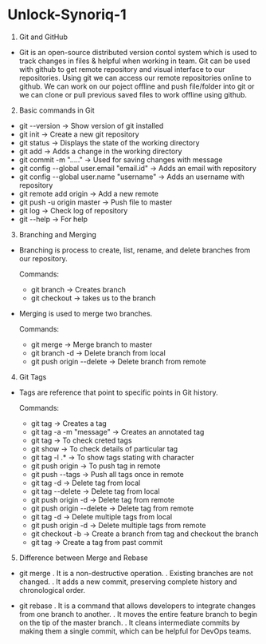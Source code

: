 # Unlock-Synoriq-1
1. Git and GitHub
-  Git is an open-source distributed version contol system which is used to track changes in files & helpful when working in team. Git can be used with github to get remote repository 
   and visual interface to our repositories. Using git we can access our remote repositories online to github. We can work on our poject offline and push file/folder into git or we can clone 
   or pull previous saved files to work offline using github.

2. Basic commands in Git
-  	git --version							  			     -> Show version of git installed
-   git init 								  			     -> Create a new git repository
-   git status 								  			     -> Displays the state of the working directory
-   git add 												 -> Adds a change in the working directory
-   git commit -m "....." 					  			     -> Used for saving changes with message
-   git config --global user.email "email.id" 			 	 -> Adds an email with repository
-   git config --global user.name "username"  			 	 -> Adds an username with repository
-   git remote add origin <link of repository>			 	 ->  Add a new remote
-   git push -u origin master 				  			     -> Push file to master
-   git log 												 -> Check log of repository
-   git --help 								  			     -> For help

3. Branching and Merging
-  Branching is process to create, list, rename, and delete branches from our repository.
  
   Commands:
	-  git branch <branch name> 				       		 -> Creates branch 
	-  git checkout <branch name> 				       		 -> takes us to the branch

-  Merging is used to merge two branches. 
  
   Commands:
	-  git merge <branch name> 					    		 -> Merge branch to master
	-  git branch -d <branch name> 				    		 -> Delete branch from local
	-  git push origin --delete <branch name> 	    		 -> Delete branch from remote

4. Git Tags
-  Tags are reference that point to specific points in Git history.
   
   Commands:
	-   git tag <tag name> 						     		-> Creates a tag
	-   git tag -a <tag name> -m "message" 		     		-> Creates an annotated tag
	-   git tag 									        -> To check creted tags
	-   git show <tag name> 						     	-> To check details of particular tag
	-   git tag -l <char>.* 						     	-> To show tags stating with character
	-   git push origin <tag name> 				  			-> To push tag in remote
	-   git push --tags 							     	-> Push all tags once in remote
	-   git tag -d <tag name> 					     		-> Delete tag from local
	-   git tag --delete <tag name> 				  		-> Delete tag from local
	-   git push origin -d <tag name> 			  			-> Delete tag from remote
	-   git push origin --delete <tag name> 	  			-> Delete tag from remote
	-   git tag -d <tag names> 					     		-> Delete multiple tags from local
	-   git push origin -d <tag names> 			  			-> Delete multiple tags from remote
	-   git checkout -b <branch name> <tag name> 			-> Create a branch from tag and checkout the branch
	-   git tag <tag name> <reference of commit> 			-> Create a tag from past commit
   
5. Difference between Merge and Rebase
-  git merge
   . It is a non-destructive operation.
   . Existing branches are not changed.
   . It adds a new commit, preserving complete history and chronological order.
   
-  git rebase
   . It is a command that allows developers to integrate changes from one branch to another.
   . It moves the entire feature branch to begin on the tip of the master branch.
   . It cleans intermediate commits by making them a single commit, which can be helpful for DevOps teams.
